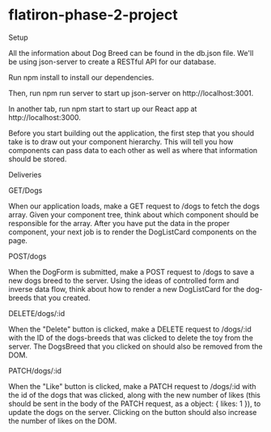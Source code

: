 # flatiron-phase-2-project

Setup

All the information about Dog Breed can be found in the db.json file. We'll be using json-server to create a RESTful API for our database.

Run npm install to install our dependencies.

Then, run npm run server to start up json-server on http://localhost:3001.

In another tab, run npm start to start up our React app at http://localhost:3000.

Before you start building out the application, the first step that you should take is to draw out your component hierarchy. This will tell you how components can pass data to each other as well as where that information should be stored.

Deliveries

GET/Dogs

When our application loads, make a GET request to /dogs to fetch the dogs array. Given your component tree, think about which component should be responsible for the array. After you have put the data in the proper component, your next job is to render the DogListCard components on the page.

POST/dogs

When the DogForm is submitted, make a POST request to /dogs to save a new dogs breed to the server. Using the ideas of controlled form and inverse data flow, think about how to render a new DogListCard for the dog-breeds that you created.

DELETE/dogs/:id

When the "Delete" button is clicked, make a DELETE request to /dogs/:id with the ID of the dogs-breeds that was clicked to delete the toy from the server. The DogsBreed that you clicked on should also be removed from the DOM.

PATCH/dogs/:id

When the "Like" button is clicked, make a PATCH request to /dogs/:id with the id of the dogs that was clicked, along with the new number of likes (this should be sent in the body of the PATCH request, as a object: { likes: 1 }), to update the dogs on the server. Clicking on the button should also increase the number of likes on the DOM.